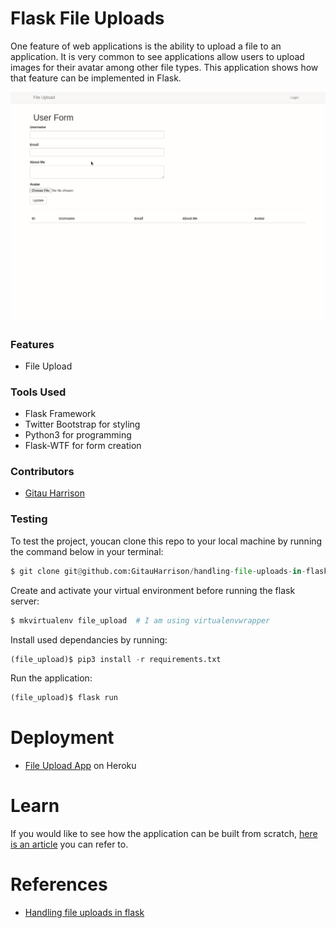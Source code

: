 # Flask File Uploads

One feature of web applications is the ability to upload a file to an application. It is very common to see applications allow users to upload images for their avatar among other file types. This application shows how that feature can be implemented in Flask.

![File Upload](app/static/images/upload_files.gif)

### Features

* File Upload

### Tools Used

* Flask Framework
* Twitter Bootstrap for styling
* Python3 for programming
* Flask-WTF for form creation

### Contributors
* [Gitau Harrison](https://github.com/GitauHarrison)

### Testing

To test the project, youcan clone this repo to your local machine by running the command below in your terminal:

```python
$ git clone git@github.com:GitauHarrison/handling-file-uploads-in-flask.git
```

Create and activate your virtual environment before running the flask server:

```python
$ mkvirtualenv file_upload  # I am using virtualenvwrapper 
```

Install used dependancies by running:

```python
(file_upload)$ pip3 install -r requirements.txt
```

Run the application:

```python
(file_upload)$ flask run
```

# Deployment

- [File Upload App](https://handling-file-uploads.herokuapp.com/) on Heroku

# Learn

If you would like to see how the application can be built from scratch, [here is an article](https://github.com/GitauHarrison/notes/blob/master/upload_files_to_database.md) you can refer to.

# References

- [Handling file uploads in flask](https://blog.miguelgrinberg.com/post/handling-file-uploads-with-flask/page/4#comments)